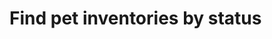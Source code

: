 # Find pet inventories by status

<!-- Use the <api-endpoint> tag to generate the documentation for a specific endpoint and method. -->

<api-endpoint openapi-path="./../openapi.yaml" endpoint="/store/inventory" method="get"/>
